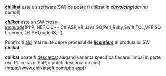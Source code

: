 [**chillkat**](https://www.chilkatsoft.com/) este un software(SW) ce poate fi utilizat in [***eInvoicing***](https://www.example-code.com/sql/zatca.asp)(*dar nu numai!*)

[***chilkat***](https://www.example-code.com/) este un SW [*cross-language*](https://hotfox.ro/forum/viewtopic.php?t=132)(PhP,.NET,C,C++,C#,ASP,VB,Java,GO,Perl,Ruby,Swift,TCL,VFP,SQL-server,DELPHI,nodeJS,...)

Puteti citi [aici](https://www.chilkatsoft.com/purchase) mai multe depre procesul de [***licentiere***](https://www.chilkatsoft.com/licensingExplained.asp) al produsului SW **chilkat**

**chilkat** poate fi [descarcat](https://www.chilkatsoft.com/downloads.asp) alegand varianta specifica fiecarui limbaj in parte (ex. Pt. in cazul PhP, il puteti descarca de aici](https://www.chilkatsoft.com/php.asp))
